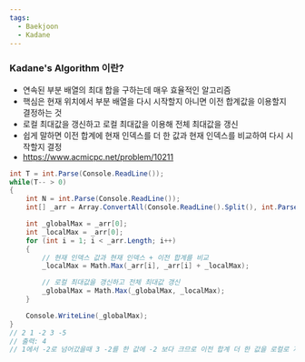 ```yaml
---
tags:
  - Baekjoon
  - Kadane
---
```

### Kadane's Algorithm 이란?
- 연속된 부분 배열의 최대 합을 구하는데 매우 효율적인 알고리즘
- 핵심은 현재 위치에서 부분 배열을 다시 시작할지 아니면 이전 합계값을 이용할지 결정하는 것
- 로컬 최대값을 갱신하고 로컬 최대값을 이용해 전체 최대값을 갱신
- 쉽게 말하면 이전 합계에 현재 인덱스를 더 한 값과 현재 인덱스를 비교하여 다시 시작할지 결정
- https://www.acmicpc.net/problem/10211
```C#
int T = int.Parse(Console.ReadLine());
while(T-- > 0)
{
    int N = int.Parse(Console.ReadLine());
    int[] _arr = Array.ConvertAll(Console.ReadLine().Split(), int.Parse);

    int _globalMax = _arr[0];
    int _localMax = _arr[0];
    for (int i = 1; i < _arr.Length; i++)
    {
        // 현재 인덱스 값과 현재 인덱스 + 이전 합계를 비교
        _localMax = Math.Max(_arr[i], _arr[i] + _localMax);

        // 로컬 최대값을 갱신하고 전체 최대값 갱신
        _globalMax = Math.Max(_globalMax, _localMax);
    }

    Console.WriteLine(_globalMax);
}
// 2 1 -2 3 -5
// 출력: 4
// 1에서 -2로 넘어갔을때 3 -2를 한 값에 -2 보다 크므로 이전 합계 더 한 값을 로컬로 저장 
```